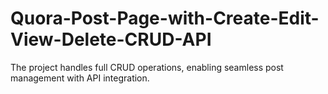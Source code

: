 # Quora-Post-Page-with-Create-Edit-View-Delete-CRUD-API
The project handles full CRUD operations, enabling seamless post management with API integration.
